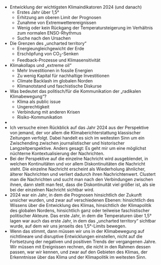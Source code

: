 - Entwicklung der wichtigsten Klimaindikatoren 2024 (und danach)
	- Erstes Jahr über 1,5°
	- Erhitzung am oberen Limit der Prognosen
	- Zunahme von Extremwetterereignissen
	- Wenig oder kein Rückgang der Temperatursteigerung im Verhältnis zum normalen ENSO-Rhythmus
	- Suche nach den Ursachen
- Die Grenzen des „uncharted territory“
	- Energieungleichgewicht der Erde
	- Erschöpfung von CO<sub>2</sub>-Senken
	- Feedback-Prozesse und Klimasensitivität
- Klimakollaps und „extreme oil“
	- Mehr Investitionen in fossile Energien
	- Zu wenig Kapital für nachhaltige Investitionen
	- Climate Backlash im globalen Norden
	- Klimanotstand und faschistische Diskurse
- Was bedeutet das politisch/für die Kommunikation der „radikalen Klimabewegung“?
	- Klima als public issue
	- Ungerechtigkeit
	- Verbindung mit anderen Krisen
	- Risiko-Kommunikation
-
- Ich versuche einen Rückblick auf das Jahr 2024 aus der Perspektive von jemand, der vor allem die Klimaberichterstattung klassischer Zeitungen verfolgt. Dabei handelt es sich im weitesten Sinn um ein Zwischending zwischen journalistischer und historischer Langzeitperspektive. Anders gesagt: Es geht mir um eine möglichst nüchterne Kontextualisierung der Nachrichten.
- Bei der Perspektive auf die einzelne Nachricht wird ausgeblendet, in welchen Kontinuitäten und vor allem Diskontinuitäten die Nachricht steht. Die einzelne Nachricht erscheint als Wiederholung ähnlicher, älterer Nachrichten und verliert dadurch ihren Nachrichtenwert. Clustert man die Nachrichten und sucht man nach den Verbindungen zwischen ihnen, dann stellt man fest, dass die Diskontinuität viel größer ist, als sie bei der einzelnen Nachricht sichtbar wird.
- 2024 war ein Jahr, in dem die Prognosen hinsichtlich der Zukunft unsicher wurden, und zwar auf verschiedenen Ebenen: hinsichtlich des Wissens über die Entwicklung des Klimas, hinsichtlich der Klimapolitik des globalen Nordens, hinsichtlich ganz oder teilweise faschistischer politischer Akteure. Das erste Jahr, in dem die Temperaturen über 1,5° lagen war auch das erste Jahr, in dem das „uncharted territory“ sichtbar wurde, auf dem wir uns jenseits des 1,5°-Limits bewegen.
- Wenn das stimmt, dann müssen wir uns in der Klimabewegung auf nichtlineare und disruptive Entwicklungen einstellen, nicht auf die Fortsetzung der negativen und positiven Trends der vergangenen Jahre. Wir müssen mit Ereignissen rechnen, die nicht in den Rahmen dessen passen, war wir kennen, und zwar auf den Gebieten des Klimas, der Erkenntnisse über das Klima und der Klimapolitik im weitesten Sinn.